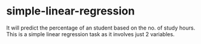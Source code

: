 # simple-linear-regression
It will predict the percentage of an student based on the no. of study hours. This is a simple linear regression task as it involves just 2 variables.

